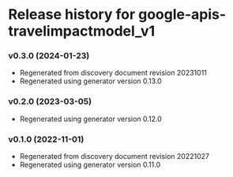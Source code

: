 # Release history for google-apis-travelimpactmodel_v1

### v0.3.0 (2024-01-23)

* Regenerated from discovery document revision 20231011
* Regenerated using generator version 0.13.0

### v0.2.0 (2023-03-05)

* Regenerated using generator version 0.12.0

### v0.1.0 (2022-11-01)

* Regenerated from discovery document revision 20221027
* Regenerated using generator version 0.11.0

